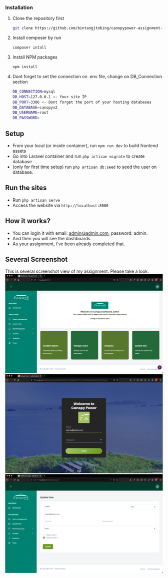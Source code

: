 ### Installation
1. Clone the repository first
   ```sh
   git clone https://github.com/bintangjtobing/canopypower-assignment-v2
   ```
2. Install composer by run 
    ```sh
    composer intall
    ```
3. Install NPM packages
   ```sh
   npm install
   ```
4. Dont forget to set the connection on .env file, change on DB_Connection section
    ```sh
    DB_CONNECTION=mysql
    DB_HOST=127.0.0.1 <- Your site IP
    DB_PORT=3306 <- Dont forget the port of your hosting databases
    DB_DATABASE=canopyv2
    DB_USERNAME=root
    DB_PASSWORD=
    ```
    
## Setup
- From your local (or inside container), run `npm run dev` to build frontend assets
- Go into Laravel container and run `php artisan migrate` to create database
- (only for first time setup) run `php artisan db:seed` to seed the user on database.

## Run the sites
- Run `php artisan serve`
- Access the website via `http://localhost:8000`

## How it works?
- You can login it with email: admin@admin.com, password: admin.
- And then you will see the dashboards.
- As your assignment, i've been already completed that.

## Several Screenshot
This is several screenshot view of my assignment. Please take a look.
![Dashboard](dashboard.png)
![Login page](login.png)
![User page](user.png)
